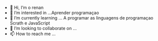 - 👋 Hi, I’m  o  renan
- 👀 I’m interested in ...Aprender  programaçao 
- 🌱 I’m currently learning ... A programar as linguagens de programaçao Scrath e JavaScript
- 💞️ I’m looking to collaborate on ... 
- 📫 How to reach me ... 

<!---
renanribeirorosa/renanribeirorosa is a ✨ special ✨ repository because its `README.md` (this file) appears on your GitHub profile.
You can click the Preview link to take a look at your changes.
--->
